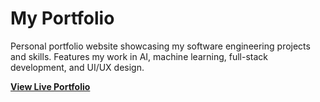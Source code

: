 # My Portfolio

Personal portfolio website showcasing my software engineering projects and skills. Features my work in AI, machine learning, full-stack development, and UI/UX design.

**[View Live Portfolio](https://hamzifarhat-portfolio.vercel.app)**
